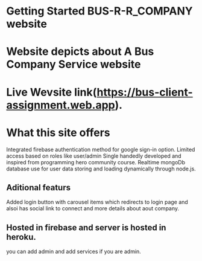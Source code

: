 # Getting Started BUS-R-R_COMPANY website
# Website depicts about A Bus Company Service website

# Live Wevsite link(https://bus-client-assignment.web.app).

# What this site offers
Integrated firebase authentication method for google sign-in option.
Limited access based on roles like user/admin
Single handedly developed and inspired from programming hero community course.
Realtime mongoDb database use for user data storing and loading dynamically through node.js.

## Aditional featurs

Added login button with carousel items which redirects to login page and alsoi has social link to connect and more details about aout company.

## Hosted in firebase and server is hosted in heroku.

you can add admin and add services if you are admin.
